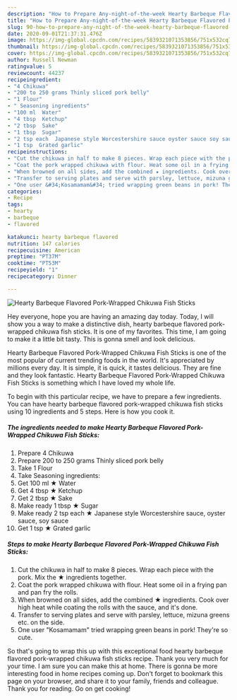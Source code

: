 ```yaml
---
description: "How to Prepare Any-night-of-the-week Hearty Barbeque Flavored Pork-Wrapped Chikuwa Fish Sticks"
title: "How to Prepare Any-night-of-the-week Hearty Barbeque Flavored Pork-Wrapped Chikuwa Fish Sticks"
slug: 90-how-to-prepare-any-night-of-the-week-hearty-barbeque-flavored-pork-wrapped-chikuwa-fish-sticks
date: 2020-09-01T21:37:31.476Z
image: https://img-global.cpcdn.com/recipes/5839321071353856/751x532cq70/hearty-barbeque-flavored-pork-wrapped-chikuwa-fish-sticks-recipe-main-photo.jpg
thumbnail: https://img-global.cpcdn.com/recipes/5839321071353856/751x532cq70/hearty-barbeque-flavored-pork-wrapped-chikuwa-fish-sticks-recipe-main-photo.jpg
cover: https://img-global.cpcdn.com/recipes/5839321071353856/751x532cq70/hearty-barbeque-flavored-pork-wrapped-chikuwa-fish-sticks-recipe-main-photo.jpg
author: Russell Newman
ratingvalue: 5
reviewcount: 44237
recipeingredient:
- "4 Chikuwa"
- "200 to 250 grams Thinly sliced pork belly"
- "1 Flour"
- " Seasoning ingredients"
- "100 ml  Water"
- "4 tbsp  Ketchup"
- "2 tbsp  Sake"
- "1 tbsp  Sugar"
- "2 tsp each  Japanese style Worcestershire sauce oyster sauce soy sauce"
- "1 tsp  Grated garlic"
recipeinstructions:
- "Cut the chikuwa in half to make 8 pieces. Wrap each piece with the pork. Mix the ★ ingredients together."
- "Coat the pork wrapped chikuwa with flour. Heat some oil in a frying pan and pan fry the rolls."
- "When browned on all sides, add the combined ★ ingredients. Cook over high heat while coating the rolls with the sauce, and it&#39;s done."
- "Transfer to serving plates and serve with parsley, lettuce, mizuna greens etc. on the side."
- "One user &#34;Kosamamam&#34; tried wrapping green beans in pork! They&#39;re so cute."
categories:
- Recipe
tags:
- hearty
- barbeque
- flavored

katakunci: hearty barbeque flavored 
nutrition: 147 calories
recipecuisine: American
preptime: "PT37M"
cooktime: "PT53M"
recipeyield: "1"
recipecategory: Dinner

---
```



![Hearty Barbeque Flavored Pork-Wrapped Chikuwa Fish Sticks](https://img-global.cpcdn.com/recipes/5839321071353856/751x532cq70/hearty-barbeque-flavored-pork-wrapped-chikuwa-fish-sticks-recipe-main-photo.jpg)

Hey everyone, hope you are having an amazing day today. Today, I will show you a way to make a distinctive dish, hearty barbeque flavored pork-wrapped chikuwa fish sticks. It is one of my favorites. This time, I am going to make it a little bit tasty. This is gonna smell and look delicious.



Hearty Barbeque Flavored Pork-Wrapped Chikuwa Fish Sticks is one of the most popular of current trending foods in the world. It's appreciated by millions every day. It is simple, it is quick, it tastes delicious. They are fine and they look fantastic. Hearty Barbeque Flavored Pork-Wrapped Chikuwa Fish Sticks is something which I have loved my whole life.


To begin with this particular recipe, we have to prepare a few ingredients. You can have hearty barbeque flavored pork-wrapped chikuwa fish sticks using 10 ingredients and 5 steps. Here is how you cook it.

<!--inarticleads1-->

##### The ingredients needed to make Hearty Barbeque Flavored Pork-Wrapped Chikuwa Fish Sticks:

1. Prepare 4 Chikuwa
1. Prepare 200 to 250 grams Thinly sliced pork belly
1. Take 1 Flour
1. Take  Seasoning ingredients:
1. Get 100 ml ★ Water
1. Get 4 tbsp ★ Ketchup
1. Get 2 tbsp ★ Sake
1. Make ready 1 tbsp ★ Sugar
1. Make ready 2 tsp each ★ Japanese style Worcestershire sauce, oyster sauce, soy sauce
1. Get 1 tsp ★ Grated garlic




<!--inarticleads2-->

##### Steps to make Hearty Barbeque Flavored Pork-Wrapped Chikuwa Fish Sticks:

1. Cut the chikuwa in half to make 8 pieces. Wrap each piece with the pork. Mix the ★ ingredients together.
1. Coat the pork wrapped chikuwa with flour. Heat some oil in a frying pan and pan fry the rolls.
1. When browned on all sides, add the combined ★ ingredients. Cook over high heat while coating the rolls with the sauce, and it&#39;s done.
1. Transfer to serving plates and serve with parsley, lettuce, mizuna greens etc. on the side.
1. One user &#34;Kosamamam&#34; tried wrapping green beans in pork! They&#39;re so cute.




So that's going to wrap this up with this exceptional food hearty barbeque flavored pork-wrapped chikuwa fish sticks recipe. Thank you very much for your time. I am sure you can make this at home. There is gonna be more interesting food in home recipes coming up. Don't forget to bookmark this page on your browser, and share it to your family, friends and colleague. Thank you for reading. Go on get cooking!
